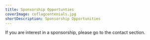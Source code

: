```yaml
---
title: Sponsorship Opportunties
coverImage: coflagcentenials.jpg
shortDescription: Sponsorship Opportunities
---
```

If you are interest in a sponsorship, please go to the contact section.